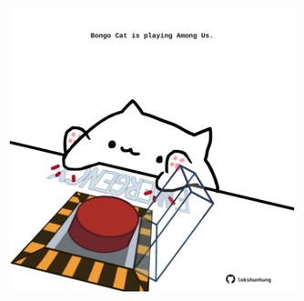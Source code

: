 <!-- built at 05/08/2022, 09:00:54 UTC -->
<p align="center">
  <img width="500" height="500" src="./ReadmeImage.svg">
</p>
